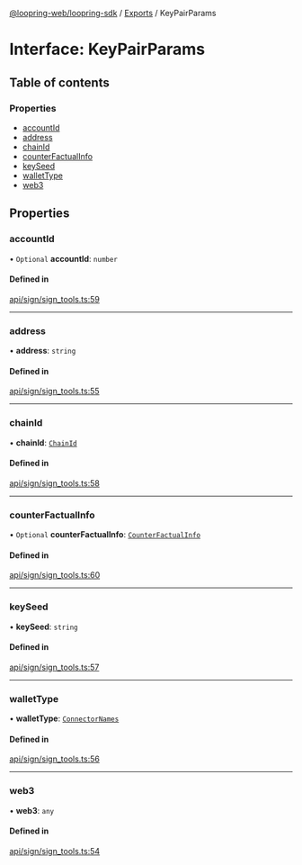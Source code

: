 [@loopring-web/loopring-sdk](../README.md) / [Exports](../modules.md) / KeyPairParams

# Interface: KeyPairParams

## Table of contents

### Properties

- [accountId](KeyPairParams.md#accountid)
- [address](KeyPairParams.md#address)
- [chainId](KeyPairParams.md#chainid)
- [counterFactualInfo](KeyPairParams.md#counterfactualinfo)
- [keySeed](KeyPairParams.md#keyseed)
- [walletType](KeyPairParams.md#wallettype)
- [web3](KeyPairParams.md#web3)

## Properties

### accountId

• `Optional` **accountId**: `number`

#### Defined in

[api/sign/sign_tools.ts:59](https://github.com/Loopring/loopring_sdk/blob/fd60be9/src/api/sign/sign_tools.ts#L59)

___

### address

• **address**: `string`

#### Defined in

[api/sign/sign_tools.ts:55](https://github.com/Loopring/loopring_sdk/blob/fd60be9/src/api/sign/sign_tools.ts#L55)

___

### chainId

• **chainId**: [`ChainId`](../enums/ChainId.md)

#### Defined in

[api/sign/sign_tools.ts:58](https://github.com/Loopring/loopring_sdk/blob/fd60be9/src/api/sign/sign_tools.ts#L58)

___

### counterFactualInfo

• `Optional` **counterFactualInfo**: [`CounterFactualInfo`](CounterFactualInfo.md)

#### Defined in

[api/sign/sign_tools.ts:60](https://github.com/Loopring/loopring_sdk/blob/fd60be9/src/api/sign/sign_tools.ts#L60)

___

### keySeed

• **keySeed**: `string`

#### Defined in

[api/sign/sign_tools.ts:57](https://github.com/Loopring/loopring_sdk/blob/fd60be9/src/api/sign/sign_tools.ts#L57)

___

### walletType

• **walletType**: [`ConnectorNames`](../enums/ConnectorNames.md)

#### Defined in

[api/sign/sign_tools.ts:56](https://github.com/Loopring/loopring_sdk/blob/fd60be9/src/api/sign/sign_tools.ts#L56)

___

### web3

• **web3**: `any`

#### Defined in

[api/sign/sign_tools.ts:54](https://github.com/Loopring/loopring_sdk/blob/fd60be9/src/api/sign/sign_tools.ts#L54)
